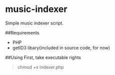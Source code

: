 # music-indexer

Simple music indexer script. 

##Requirements
* PHP
* getID3 libary(included in source code, for now)

##Using
First, take executable rights
>chmod +x indexer.php
